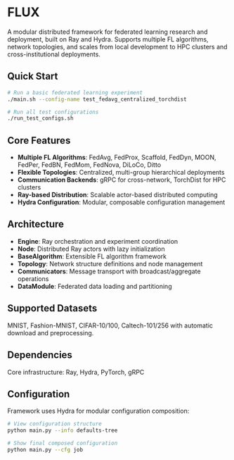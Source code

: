 # FLUX

A modular distributed framework for federated learning research and deployment, built on Ray and Hydra. Supports multiple FL algorithms, network topologies, and scales from local development to HPC clusters and cross-institutional deployments.

## Quick Start

```bash
# Run a basic federated learning experiment
./main.sh --config-name test_fedavg_centralized_torchdist

# Run all test configurations
./run_test_configs.sh
```

## Core Features

- **Multiple FL Algorithms**: FedAvg, FedProx, Scaffold, FedDyn, MOON, FedPer, FedBN, FedMom, FedNova, DiLoCo, Ditto
- **Flexible Topologies**: Centralized, multi-group hierarchical deployments
- **Communication Backends**: gRPC for cross-network, TorchDist for HPC clusters
- **Ray-based Distribution**: Scalable actor-based distributed computing
- **Hydra Configuration**: Modular, composable configuration management

## Architecture

- **Engine**: Ray orchestration and experiment coordination
- **Node**: Distributed Ray actors with lazy initialization
- **BaseAlgorithm**: Extensible FL algorithm framework
- **Topology**: Network structure definitions and node management
- **Communicators**: Message transport with broadcast/aggregate operations
- **DataModule**: Federated data loading and partitioning

## Supported Datasets

MNIST, Fashion-MNIST, CIFAR-10/100, Caltech-101/256 with automatic download and preprocessing.

## Dependencies

Core infrastructure: Ray, Hydra, PyTorch, gRPC

## Configuration

Framework uses Hydra for modular configuration composition:

```bash
# View configuration structure
python main.py --info defaults-tree

# Show final composed configuration
python main.py --cfg job
```
